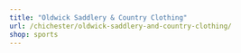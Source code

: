 ```yaml
---
title: "Oldwick Saddlery & Country Clothing"
url: /chichester/oldwick-saddlery-and-country-clothing/
shop: sports
---
```

